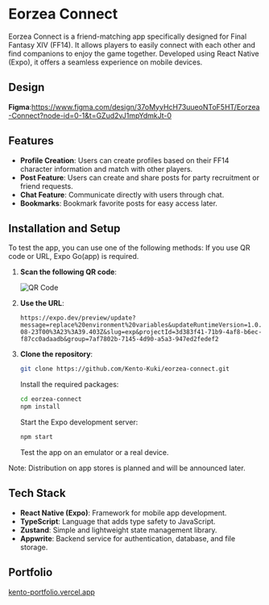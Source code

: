 # Eorzea Connect

Eorzea Connect is a friend-matching app specifically designed for Final Fantasy XIV (FF14). It allows players to easily connect with each other and find companions to enjoy the game together. Developed using React Native (Expo), it offers a seamless experience on mobile devices.

## Design

**Figma**:https://www.figma.com/design/37oMyyHcH73uueoNToF5HT/Eorzea-Connect?node-id=0-1&t=GZud2vJ1mpYdmkJt-0

## Features

- **Profile Creation**: Users can create profiles based on their FF14 character information and match with other players.
- **Post Feature**: Users can create and share posts for party recruitment or friend requests.
- **Chat Feature**: Communicate directly with users through chat.
- **Bookmarks**: Bookmark favorite posts for easy access later.

## Installation and Setup

To test the app, you can use one of the following methods:
If you use QR code or URL, Expo Go(app) is required.

1. **Scan the following QR code**:

   ![QR Code](https://github.com/user-attachments/assets/fbda7416-4263-4651-9e74-2f0d7ff0bdb3)

2. **Use the URL**:
   ```
   https://expo.dev/preview/update?message=replace%20environment%20variables&updateRuntimeVersion=1.0.0&createdAt=2024-08-23T00%3A23%3A39.403Z&slug=exp&projectId=3d383f41-71b9-4af8-b6ec-f87cc0adaadb&group=7af7802b-7145-4d90-a5a3-947ed2fedef2
   ```
   
3. **Clone the repository**:
   
   ```bash
   git clone https://github.com/Kento-Kuki/eorzea-connect.git

   ```
     Install the required packages:

   ```bash
   cd eorzea-connect
   npm install

   ```
     Start the Expo development server:

   ```bash
   npm start

   ```
    Test the app on an emulator or a real device.

Note: Distribution on app stores is planned and will be announced later.

## Tech Stack

- **React Native (Expo)**: Framework for mobile app development.
- **TypeScript**: Language that adds type safety to JavaScript.
- **Zustand**: Simple and lightweight state management library.
- **Appwrite**: Backend service for authentication, database, and file storage.

## Portfolio

[kento-portfolio.vercel.app
](https://kento-portfolio.vercel.app/)
